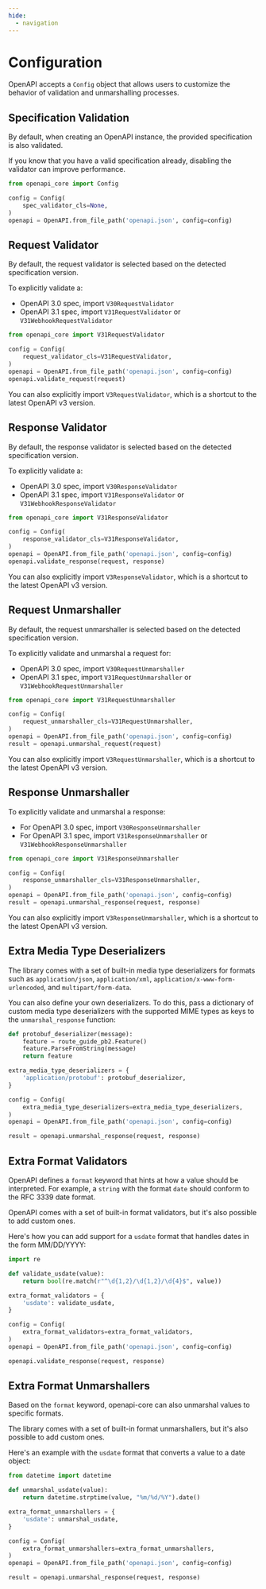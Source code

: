 ```yaml
---
hide:
  - navigation
---
```


# Configuration

OpenAPI accepts a `Config` object that allows users to customize the behavior of validation and unmarshalling processes.

## Specification Validation

By default, when creating an OpenAPI instance, the provided specification is also validated.

If you know that you have a valid specification already, disabling the validator can improve performance.

``` python hl_lines="1 4 6"
from openapi_core import Config

config = Config(
    spec_validator_cls=None,
)
openapi = OpenAPI.from_file_path('openapi.json', config=config)
```

## Request Validator

By default, the request validator is selected based on the detected specification version.

To explicitly validate a:

- OpenAPI 3.0 spec, import `V30RequestValidator`
- OpenAPI 3.1 spec, import `V31RequestValidator` or `V31WebhookRequestValidator`

``` python hl_lines="1 4"
from openapi_core import V31RequestValidator

config = Config(
    request_validator_cls=V31RequestValidator,
)
openapi = OpenAPI.from_file_path('openapi.json', config=config)
openapi.validate_request(request)
```

You can also explicitly import `V3RequestValidator`, which is a shortcut to the latest OpenAPI v3 version.

## Response Validator

By default, the response validator is selected based on the detected specification version.

To explicitly validate a:

- OpenAPI 3.0 spec, import `V30ResponseValidator`
- OpenAPI 3.1 spec, import `V31ResponseValidator` or `V31WebhookResponseValidator`

``` python hl_lines="1 4"
from openapi_core import V31ResponseValidator

config = Config(
    response_validator_cls=V31ResponseValidator,
)
openapi = OpenAPI.from_file_path('openapi.json', config=config)
openapi.validate_response(request, response)
```

You can also explicitly import `V3ResponseValidator`, which is a shortcut to the latest OpenAPI v3 version.

## Request Unmarshaller

By default, the request unmarshaller is selected based on the detected specification version.

To explicitly validate and unmarshal a request for:

- OpenAPI 3.0 spec, import `V30RequestUnmarshaller`
- OpenAPI 3.1 spec, import `V31RequestUnmarshaller` or `V31WebhookRequestUnmarshaller`

``` python hl_lines="1 4"
from openapi_core import V31RequestUnmarshaller

config = Config(
    request_unmarshaller_cls=V31RequestUnmarshaller,
)
openapi = OpenAPI.from_file_path('openapi.json', config=config)
result = openapi.unmarshal_request(request)
```

You can also explicitly import `V3RequestUnmarshaller`, which is a shortcut to the latest OpenAPI v3 version.

## Response Unmarshaller

To explicitly validate and unmarshal a response:

- For OpenAPI 3.0 spec, import `V30ResponseUnmarshaller`
- For OpenAPI 3.1 spec, import `V31ResponseUnmarshaller` or `V31WebhookResponseUnmarshaller`

``` python hl_lines="1 4"
from openapi_core import V31ResponseUnmarshaller

config = Config(
    response_unmarshaller_cls=V31ResponseUnmarshaller,
)
openapi = OpenAPI.from_file_path('openapi.json', config=config)
result = openapi.unmarshal_response(request, response)
```

You can also explicitly import `V3ResponseUnmarshaller`, which is a shortcut to the latest OpenAPI v3 version.

## Extra Media Type Deserializers

The library comes with a set of built-in media type deserializers for formats such as `application/json`, `application/xml`, `application/x-www-form-urlencoded`, and `multipart/form-data`.

You can also define your own deserializers. To do this, pass a dictionary of custom media type deserializers with the supported MIME types as keys to the `unmarshal_response` function:

```python hl_lines="11"
def protobuf_deserializer(message):
    feature = route_guide_pb2.Feature()
    feature.ParseFromString(message)
    return feature

extra_media_type_deserializers = {
    'application/protobuf': protobuf_deserializer,
}

config = Config(
    extra_media_type_deserializers=extra_media_type_deserializers,
)
openapi = OpenAPI.from_file_path('openapi.json', config=config)

result = openapi.unmarshal_response(request, response)
```

## Extra Format Validators

OpenAPI defines a `format` keyword that hints at how a value should be interpreted. For example, a `string` with the format `date` should conform to the RFC 3339 date format.

OpenAPI comes with a set of built-in format validators, but it's also possible to add custom ones.

Here's how you can add support for a `usdate` format that handles dates in the form MM/DD/YYYY:

``` python hl_lines="11"
import re

def validate_usdate(value):
    return bool(re.match(r"^\d{1,2}/\d{1,2}/\d{4}$", value))

extra_format_validators = {
    'usdate': validate_usdate,
}

config = Config(
    extra_format_validators=extra_format_validators,
)
openapi = OpenAPI.from_file_path('openapi.json', config=config)

openapi.validate_response(request, response)
```

## Extra Format Unmarshallers

Based on the `format` keyword, openapi-core can also unmarshal values to specific formats.

The library comes with a set of built-in format unmarshallers, but it's also possible to add custom ones.

Here's an example with the `usdate` format that converts a value to a date object:

``` python hl_lines="11"
from datetime import datetime

def unmarshal_usdate(value):
    return datetime.strptime(value, "%m/%d/%Y").date()

extra_format_unmarshallers = {
    'usdate': unmarshal_usdate,
}

config = Config(
    extra_format_unmarshallers=extra_format_unmarshallers,
)
openapi = OpenAPI.from_file_path('openapi.json', config=config)

result = openapi.unmarshal_response(request, response)
```
